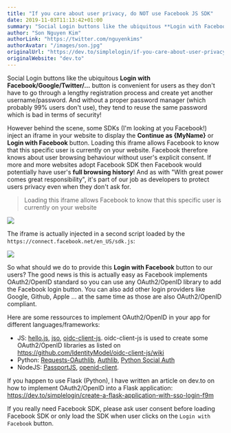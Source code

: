 ```yaml
---
title: "If you care about user privacy, do NOT use Facebook JS SDK"
date: 2019-11-03T11:13:42+01:00
summary: "Social Login buttons like the ubiquitous **Login with Facebook/Google/Twitter/...** button is convenient for users. However some providers like Facebook inject an *iframe* behind the scene that can track user behavior on the website. "
author: "Son Nguyen Kim"
authorLink: "https://twitter.com/nguyenkims"
authorAvatar: "/images/son.jpg"
originalUrl: "https://dev.to/simplelogin/if-you-care-about-user-privacy-do-not-use-facebook-js-sdk-1j3e"
originalWebsite: "dev.to"
---
```


Social Login buttons like the ubiquitous **Login with Facebook/Google/Twitter/...** button is convenient for users as they don't have to go through a lengthy registration process and create yet another username/password. And without a proper password manager (which probably 99% users don't use), they tend to reuse the same password which is bad in terms of security!

However behind the scene, some SDKs (I'm looking at you Facebook!) inject an iframe in your website to display the **Continue as {MyName}** or **Login with Facebook** button. Loading this iframe allows Facebook to know that this specific user is currently on your website. Facebook therefore knows about user browsing behaviour without user's explicit consent. If more and more websites adopt Facebook SDK then Facebook would potentially have user's **full browsing history**! And as with "With great power comes great responsibility", it's part of our job as developers to protect users privacy even when they don't ask for.

> Loading this iframe allows Facebook to know that this specific user is currently on your website

<img src="/blog/facebook-js-sdk/facebook-sdk.png" class="w-75">


The iframe is actually injected in a second script loaded by the `https://connect.facebook.net/en_US/sdk.js`:

<img src="/blog/facebook-js-sdk/facebook-iframe.png" class="w-50">

So what should we do to provide this **Login with Facebook** button to our users? The good news is this is actually easy as Facebook implements OAuth2/OpenID standard so you can use any OAuth2/OpenID library to add the Facebook login button. You can also add other login providers like Google, Github, Apple ... at the same time as those are also OAuth2/OpenID compliant.

Here are some ressources to implement OAuth2/OpenID in your app for different languages/frameworks:

- JS: [hello.js](https://adodson.com/hello.js/), [jso](https://github.com/andreassolberg/jso), [oidc-client-js](https://github.com/IdentityModel/oidc-client-js). oidc-client-js is used to create some OAuth2/OpenID libraries as listed on https://github.com/IdentityModel/oidc-client-js/wiki
- Python: [Requests-OAuthlib](https://github.com/requests/requests-oauthlib), [Authlib](https://github.com/lepture/authlib), [Python Social Auth](https://python-social-auth-docs.readthedocs.io/en/latest/)
- NodeJS: [PassportJS](http://passportjs.org/), [openid-client](https://github.com/panva/node-openid-client).

If you happen to use Flask (Python), I have written an article on dev.to on how to implement OAuth2/OpenID into a Flask application: https://dev.to/simplelogin/create-a-flask-application-with-sso-login-f9m

If you really need Facebook SDK, please ask user consent before loading Facebook SDK or only load the SDK when user clicks on the `Login with Facebook` button.
